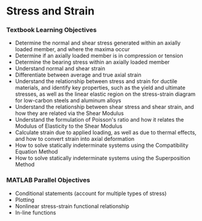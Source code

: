# Stress and Strain

### Textbook Learning Objectives

- Determine the normal and shear stress generated within an axially loaded member, and where the maxima occur
- Determine if an axially loaded member is in compression or tension
- Determine the bearing stress within an axially loaded member
- Understand normal and shear strain
- Differentiate between average and true axial strain
- Understand the relationship between stress and strain for ductile materials, and identify key properties, such as the yield and ultimate stresses, as well as the linear elastic region on the stress-strain diagram for low-carbon steels and aluminum alloys
- Understand the relationship between shear stress and shear strain, and how they are related via the Shear Modulus
- Understand the formulation of Poisson's ratio and how it relates the Modulus of Elasticity to the Shear Modulus
- Calculate strain due to applied loading, as well as due to thermal effects, and how to convert strain into axial deformation
- How to solve statically indeterminate systems using the Compatibility Equation Method
- How to solve statically indeterminate systems using the Superposition Method

### MATLAB Parallel Objectives

- Conditional statements (account for multiple types of stress)
- Plotting
- Nonlinear stress-strain functional relationship
- In-line functions
